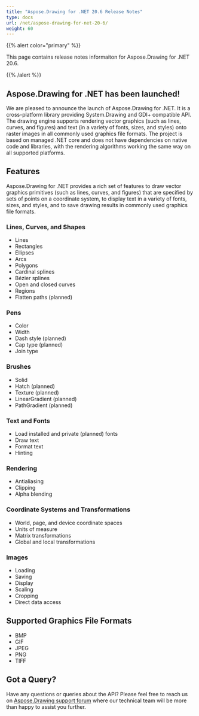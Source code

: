 ```yaml
---
title: "Aspose.Drawing for .NET 20.6 Release Notes"
type: docs
url: /net/aspose-drawing-for-net-20-6/
weight: 60
---
```


{{% alert color="primary" %}} 

This page contains release notes informaiton for Aspose.Drawing for .NET 20.6.

{{% /alert %}} 
## **Aspose.Drawing for .NET has been launched!**
We are pleased to announce the launch of Aspose.Drawing for .NET. It is a cross-platform library providing System.Drawing and GDI+ compatible API. The drawing engine supports rendering vector graphics (such as lines, curves, and figures) and text (in a variety of fonts, sizes, and styles) onto raster images in all commonly used graphics file formats. The project is based on managed .NET core and does not have dependencies on native code and libraries, with the rendering algorithms working the same way on all supported platforms.
## **Features**
Aspose.Drawing for .NET provides a rich set of features to draw vector graphics primitives (such as lines, curves, and figures) that are specified by sets of points on a coordinate system, to display text in a variety of fonts, sizes, and styles, and to save drawing results in commonly used graphics file formats.
### **Lines, Curves, and Shapes**
- Lines
- Rectangles
- Ellipses
- Arcs
- Polygons
- Cardinal splines
- Bézier splines
- Open and closed curves
- Regions
- Flatten paths (planned)
### **Pens**
- Color
- Width
- Dash style (planned)
- Cap type (planned)
- Join type
### **Brushes**
- Solid
- Hatch (planned)
- Texture (planned)
- LinearGradient (planned)
- PathGradient (planned)
### **Text and Fonts**
- Load installed and private (planned) fonts
- Draw text
- Format text
- Hinting
### **Rendering**
- Antialiasing
- Clipping
- Alpha blending
### **Coordinate Systems and Transformations**
- World, page, and device coordinate spaces
- Units of measure
- Matrix transformations
- Global and local transformations
### **Images**
- Loading
- Saving
- Display
- Scaling
- Cropping
- Direct data access
## **Supported Graphics File Formats**
- BMP
- GIF
- JPEG
- PNG
- TIFF
## **Got a Query?**
Have any questions or queries about the API? Please feel free to reach us on [Aspose.Drawing support forum](https://forum.aspose.com/c/drawing) where our technical team will be more than happy to assist you further.
